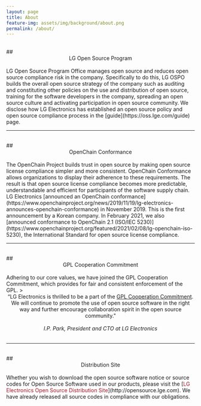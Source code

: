 ```yaml
---
layout: page
title: About
feature-img: assets/img/background/about.png
permalink: /about/
---
```

<br>
## <center>LG Open Source Program</center>
<br>
LG Open Source Program Office manages open source and reduces open source compliance risk in the company. Specifically to do this, LG OSPO builds the overall open source strategy of the company such as auditing and constituting other policies on the use and distribution of open source, training for the software developers in the company, spreading an open source culture and activating participation in open source community. We disclose how LG Electronics has established an open source policy and open source compliance process in the [guide](https://oss.lge.com/guide) page.

<br>
<hr>

<br>
## <center>OpenChain Conformance</center>
<br>
The OpenChain Project builds trust in open source by making open source license compliance simpler and more consistent. OpenChain Conformance allows organizations to display their adherence to these requirements. The result is that open source license compliance becomes more predictable, understandable and efficient for participants of the software supply chain.
LG Electronics [announced an OpenChain conformance](https://www.openchainproject.org/news/2019/11/19/lg-electronics-announces-openchain-conformance) in November 2019. This is the first announcement by a Korean company. In February 2021, we also [announced conformance to OpenChain 2.1 (ISO/IEC 5230)](https://www.openchainproject.org/featured/2021/02/08/lg-openchain-iso-5230), the International Standard for open source license compliance.

<br>
<hr>

<br>
## <center>GPL Cooperation Commitment</center>
<br>
Adhering to our core values, we have joined the GPL Cooperation Commitment, which provides for fair and consistent enforcement of the GPL.
><center>“LG Electronics is thrilled to be a part of the <a href="https://github.com/LGE-OSS/gpl-commitment">GPL Cooperation Commitment</a>. We will continue to promote the use of open source software in the right way and further encourage collaboration spirit in the open source community."
<br>
<br><em>I.P. Park, President and CTO at LG Electronics</em></center>  

<br>
<hr>

<br>
## <center>Distribution Site</center>
<br>
Whether you wish to download the open source software notice or source codes for Open Source Software used in our products, please visit the [<span style="color:#ab1628">LG Electronics Open Source Distribution Site</span>](http://opensource.lge.com). We have already released all source codes in compliance with our obligations.   

<br>

